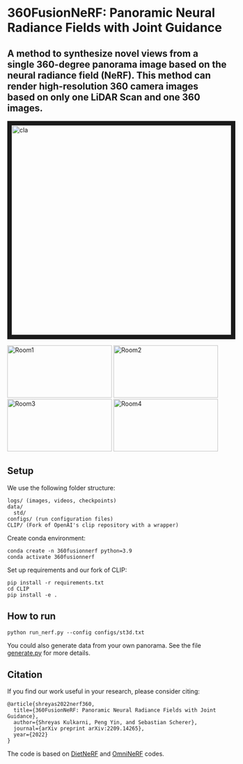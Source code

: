 # 360FusionNeRF: Panoramic Neural Radiance Fields with Joint Guidance
## A method to synthesize novel views from a single 360-degree panorama image based on the neural radiance field (NeRF). This method can render high-resolution 360 camera images based on only one LiDAR Scan and one 360 images. 

<a href="https://www.youtube.com/embed/JN0OsU-92XA" target="_blank"><img src="http://img.youtube.com/vi/JN0OsU-92XA/0.jpg" 
alt="cla" width="640" height="480" border="10" /></a>


<img src="room1.gif" alt="Room1" width="240" height="120"> <img src="room2.gif" alt="Room2" width="240" height="120"> <img src="room3.gif" alt="Room3" width="240" height="120"> <img src="room4.gif" alt="Room4" width="240" height="120">

## Setup

We use the following folder structure:
```
logs/ (images, videos, checkpoints)
data/
  std/
configs/ (run configuration files)
CLIP/ (Fork of OpenAI's clip repository with a wrapper)
```

Create conda environment:
```
conda create -n 360fusionnerf python=3.9
conda activate 360fusionnerf
```

Set up requirements and our fork of CLIP:
```
pip install -r requirements.txt
cd CLIP
pip install -e .
```

## How to run
```
python run_nerf.py --config configs/st3d.txt
```

You could also generate data from your own panorama.
See the file [generate.py](https://github.com/MetaSLAM/360FusionNeRF/tree/main/generate_data/generate.py) for more details.

## Citation
If you find our work useful in your research, please consider citing:

	@article{shreyas2022nerf360,
	  title={360FusionNeRF: Panoramic Neural Radiance Fields with Joint Guidance},
	  author={Shreyas Kulkarni, Peng Yin, and Sebastian Scherer},
	  journal={arXiv preprint arXiv:2209.14265},
	  year={2022}
	}
   
The code is based on [DietNeRF](https://github.com/ajayjain/DietNeRF) and [OmniNeRF](https://github.com/cyhsu14/OmniNeRF) codes.
